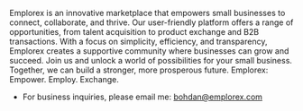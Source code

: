 Emplorex is an innovative marketplace that empowers small businesses to connect, collaborate, and thrive. Our user-friendly platform offers a range of opportunities, from talent acquisition to product exchange and B2B transactions. With a focus on simplicity, efficiency, and transparency, Emplorex creates a supportive community where businesses can grow and succeed. Join us and unlock a world of possibilities for your small business. Together, we can build a stronger, more prosperous future.
Emplorex: Empower. Employ. Exchange.

- For business inquiries, please email me: bohdan@emplorex.com

